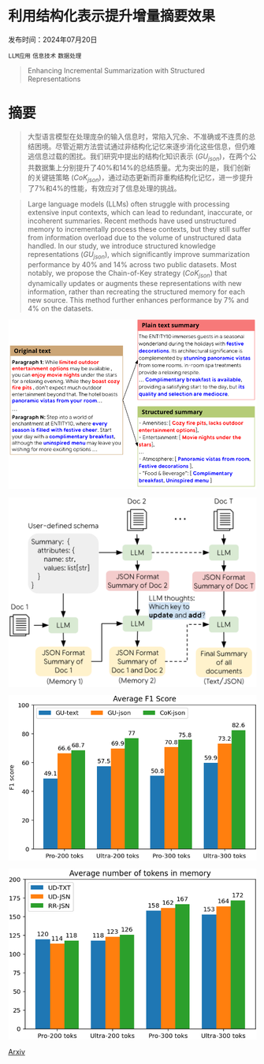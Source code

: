 # 利用结构化表示提升增量摘要效果

发布时间：2024年07月20日

`LLM应用` `信息技术` `数据处理`

> Enhancing Incremental Summarization with Structured Representations

# 摘要

> 大型语言模型在处理庞杂的输入信息时，常陷入冗余、不准确或不连贯的总结困境。尽管近期方法尝试通过非结构化记忆来逐步消化这些信息，但仍难逃信息过载的困扰。我们研究中提出的结构化知识表示 ($GU_{json}$)，在两个公共数据集上分别提升了40%和14%的总结质量。尤为突出的是，我们创新的关键链策略 ($CoK_{json}$)，通过动态更新而非重构结构化记忆，进一步提升了7%和4%的性能，有效应对了信息处理的挑战。

> Large language models (LLMs) often struggle with processing extensive input contexts, which can lead to redundant, inaccurate, or incoherent summaries. Recent methods have used unstructured memory to incrementally process these contexts, but they still suffer from information overload due to the volume of unstructured data handled. In our study, we introduce structured knowledge representations ($GU_{json}$), which significantly improve summarization performance by 40% and 14% across two public datasets. Most notably, we propose the Chain-of-Key strategy ($CoK_{json}$) that dynamically updates or augments these representations with new information, rather than recreating the structured memory for each new source. This method further enhances performance by 7% and 4% on the datasets.

![利用结构化表示提升增量摘要效果](../../../paper_images/2407.15021/motivation.png)

![利用结构化表示提升增量摘要效果](../../../paper_images/2407.15021/overall_architecture.png)

![利用结构化表示提升增量摘要效果](../../../paper_images/2407.15021/f1_score_tokens.png)

![利用结构化表示提升增量摘要效果](../../../paper_images/2407.15021/num_tokens.png)

[Arxiv](https://arxiv.org/abs/2407.15021)